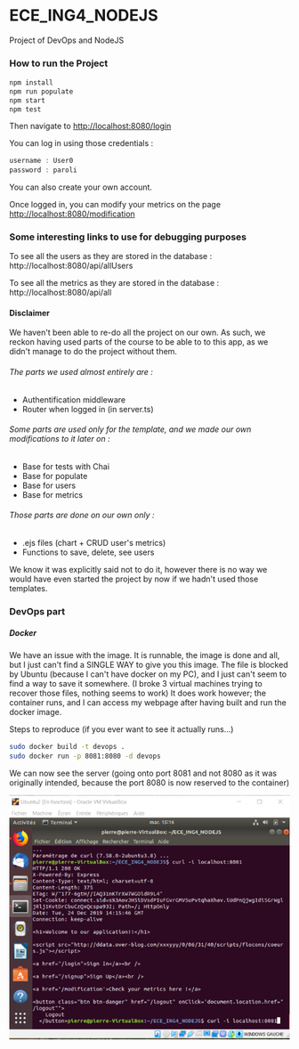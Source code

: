 # ECE_ING4_NODEJS
Project of DevOps and NodeJS



### How to run the Project

```shell
npm install
npm run populate
npm start 
npm test
```

Then navigate to [http://localhost:8080/login]()

You can log in using those credentials :

```javascript
username : User0
password : paroli
```

You can also create your own account.

Once logged in, you can modify your metrics on the page  [http://localhost:8080/modification]()

### Some interesting links to use for debugging purposes

To see all the users as they are stored in the database : http://localhost:8080/api/allUsers 

To see all the metrics as they are stored in the database : http://localhost:8080/api/all



#### Disclaimer

We haven't been able to re-do all the project on our own. As such, we reckon having used parts of the course to be able to to this app, as we didn't manage to do the project without them.

###### The parts we used almost entirely are :

- Authentification middleware
- Router when logged in (in server.ts)

###### Some parts are used only for the template, and we made our own modifications to it later on :

- Base for tests with Chai
- Base for populate
- Base for users
- Base for metrics

###### Those parts are done on our own only :

- .ejs files (chart + CRUD user's metrics)
- Functions to save, delete, see users

We know it was explicitly said not to do it, however there is no way we would have even started the project by now if we hadn't used those templates.

### DevOps part 

##### Docker 

We have an issue with the image. It is runnable, the image is done and all, but I just can't find a SINGLE WAY to give you this image. The file is blocked by Ubuntu (because I can't have docker on my PC), and I just can't seem to find a way to save it somewhere. (I broke 3 virtual machines trying to recover those files, nothing seems to work)
It does work however; the container runs, and I can access my webpage after having built and run the docker image.

Steps to reproduce (if you ever want to see it actually runs...)

```bash
sudo docker build -t devops .
sudo docker run -p 8081:8080 -d devops
```

We can now see the server (going onto port 8081 and not 8080 as it was originally intended, because the port 8080 is now reserved to the container)

![](.\Capture.PNG)